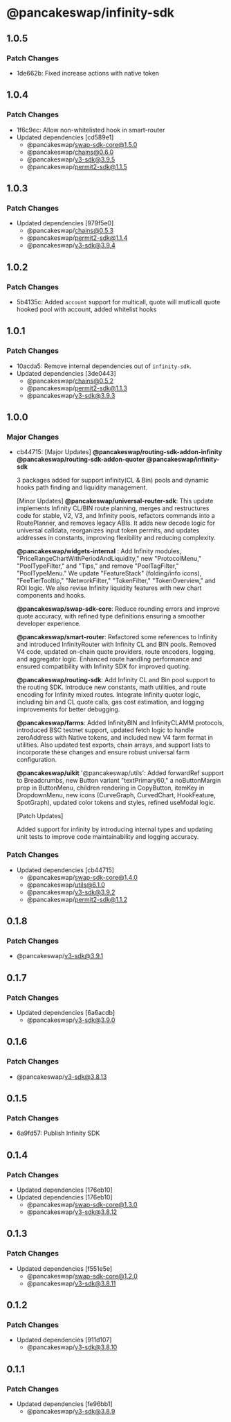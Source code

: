 # @pancakeswap/infinity-sdk

## 1.0.5

### Patch Changes

- 1de662b: Fixed increase actions with native token

## 1.0.4

### Patch Changes

- 1f6c9ec: Allow non-whitelisted hook in smart-router
- Updated dependencies [cd589e1]
  - @pancakeswap/swap-sdk-core@1.5.0
  - @pancakeswap/chains@0.6.0
  - @pancakeswap/v3-sdk@3.9.5
  - @pancakeswap/permit2-sdk@1.1.5

## 1.0.3

### Patch Changes

- Updated dependencies [979f5e0]
  - @pancakeswap/chains@0.5.3
  - @pancakeswap/permit2-sdk@1.1.4
  - @pancakeswap/v3-sdk@3.9.4

## 1.0.2

### Patch Changes

- 5b4135c: Added `account` support for multicall, quote will mutlicall quote hooked pool with account, added whitelist hooks

## 1.0.1

### Patch Changes

- 10acda5: Remove internal dependencies out of `infinity-sdk`.
- Updated dependencies [3de0443]
  - @pancakeswap/chains@0.5.2
  - @pancakeswap/permit2-sdk@1.1.3
  - @pancakeswap/v3-sdk@3.9.3

## 1.0.0

### Major Changes

- cb44715: [Major Updates]
  **@pancakeswap/routing-sdk-addon-infinity**
  **@pancakeswap/routing-sdk-addon-quoter**
  **@pancakeswap/infinity-sdk**

  3 packages added for support infinity(CL & Bin) pools and dynamic hooks path finding and liquidity management.

  [Minor Updates]
  **@pancakeswap/universal-router-sdk**: This update implements Infinity CL/BIN route planning, merges and restructures code for stable, V2, V3, and Infinity pools, refactors commands into a RoutePlanner, and removes legacy ABIs. It adds new decode logic for universal calldata, reorganizes input token permits, and updates addresses in constants, improving flexibility and reducing complexity.

  **@pancakeswap/widgets-internal** : Add Infinity modules, "PriceRangeChartWithPeriodAndLiquidity," new "ProtocolMenu," "PoolTypeFilter," and "Tips," and remove "PoolTagFilter," "PoolTypeMenu." We update "FeatureStack" (folding/info icons), "FeeTierTooltip," "NetworkFilter," "TokenFilter," "TokenOverview," and ROI logic. We also revise Infinity liquidity features with new chart components and hooks.

  **@pancakeswap/swap-sdk-core**: Reduce rounding errors and improve quote accuracy, with refined type definitions ensuring a smoother developer experience.

  **@pancakeswap/smart-router**: Refactored some references to Infinity and introduced InfinityRouter with Infinity CL and BIN pools. Removed V4 code, updated on-chain quote providers, route encoders, logging, and aggregator logic. Enhanced route handling performance and ensured compatibility with Infinity SDK for improved quoting.

  **@pancakeswap/routing-sdk**: Add Infinity CL and Bin pool support to the routing SDK. Introduce new constants, math utilities, and route encoding for Infinity mixed routes. Integrate Infinity quoter logic, including bin and CL quote calls, gas cost estimation, and logging improvements for better debugging.

  **@pancakeswap/farms**: Added InfinityBIN and InfinityCLAMM protocols, introduced BSC testnet support, updated fetch logic to handle zeroAddress with Native tokens, and included new V4 farm format in utilities. Also updated test exports, chain arrays, and support lists to incorporate these changes and ensure robust universal farm configuration.

  **@pancakeswap/uikit**
  '@pancakeswap/utils': Added forwardRef support to Breadcrumbs, new Button variant "textPrimary60," a noButtonMargin prop in ButtonMenu, children rendering in CopyButton, itemKey in DropdownMenu, new icons (CurveGraph, CurvedChart, HookFeature, SpotGraph), updated color tokens and styles, refined useModal logic.

  [Patch Updates]

  Added support for infinity by introducing internal types and updating unit tests to improve code maintainability and logging accuracy.

### Patch Changes

- Updated dependencies [cb44715]
  - @pancakeswap/swap-sdk-core@1.4.0
  - @pancakeswap/utils@6.1.0
  - @pancakeswap/v3-sdk@3.9.2
  - @pancakeswap/permit2-sdk@1.1.2

## 0.1.8

### Patch Changes

- @pancakeswap/v3-sdk@3.9.1

## 0.1.7

### Patch Changes

- Updated dependencies [6a6acdb]
  - @pancakeswap/v3-sdk@3.9.0

## 0.1.6

### Patch Changes

- @pancakeswap/v3-sdk@3.8.13

## 0.1.5

### Patch Changes

- 6a9fd57: Publish Infinity SDK

## 0.1.4

### Patch Changes

- Updated dependencies [176eb10]
- Updated dependencies [176eb10]
  - @pancakeswap/swap-sdk-core@1.3.0
  - @pancakeswap/v3-sdk@3.8.12

## 0.1.3

### Patch Changes

- Updated dependencies [f551e5e]
  - @pancakeswap/swap-sdk-core@1.2.0
  - @pancakeswap/v3-sdk@3.8.11

## 0.1.2

### Patch Changes

- Updated dependencies [911d107]
  - @pancakeswap/v3-sdk@3.8.10

## 0.1.1

### Patch Changes

- Updated dependencies [fe96bb1]
  - @pancakeswap/v3-sdk@3.8.9
